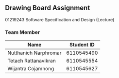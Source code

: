 ## Drawing Board Assignment

01219243 Software Specification and Design (Lecture)

### Team Member
| Name                   | Student ID |
-------------------------|-------------
| Nutthanich Narphromar  | 6110545490 |
| Tetach Rattanavikran   | 6110545554 |
| Wijantra Cojamnong     | 6110545627 |
